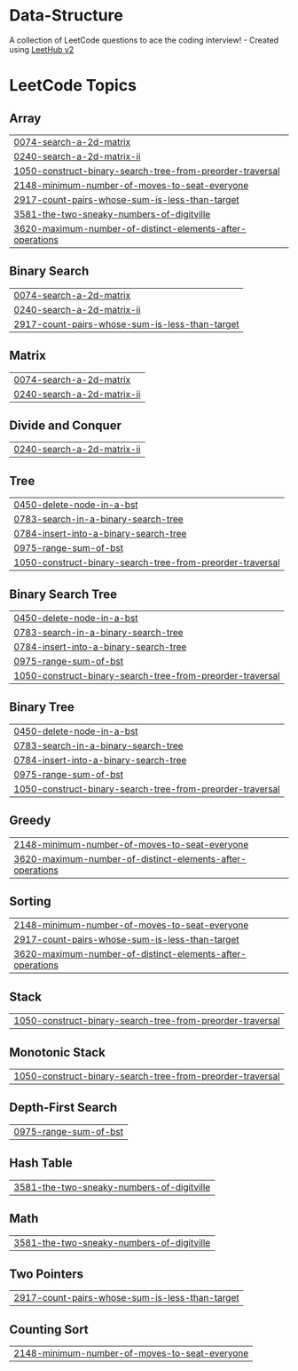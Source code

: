 # Data-Structure
A collection of LeetCode questions to ace the coding interview! - Created using [LeetHub v2](https://github.com/arunbhardwaj/LeetHub-2.0)

<!---LeetCode Topics Start-->
# LeetCode Topics
## Array
|  |
| ------- |
| [0074-search-a-2d-matrix](https://github.com/Ansh0206/Data-Structure/tree/master/0074-search-a-2d-matrix) |
| [0240-search-a-2d-matrix-ii](https://github.com/Ansh0206/Data-Structure/tree/master/0240-search-a-2d-matrix-ii) |
| [1050-construct-binary-search-tree-from-preorder-traversal](https://github.com/Ansh0206/Data-Structure/tree/master/1050-construct-binary-search-tree-from-preorder-traversal) |
| [2148-minimum-number-of-moves-to-seat-everyone](https://github.com/Ansh0206/Data-Structure/tree/master/2148-minimum-number-of-moves-to-seat-everyone) |
| [2917-count-pairs-whose-sum-is-less-than-target](https://github.com/Ansh0206/Data-Structure/tree/master/2917-count-pairs-whose-sum-is-less-than-target) |
| [3581-the-two-sneaky-numbers-of-digitville](https://github.com/Ansh0206/Data-Structure/tree/master/3581-the-two-sneaky-numbers-of-digitville) |
| [3620-maximum-number-of-distinct-elements-after-operations](https://github.com/Ansh0206/Data-Structure/tree/master/3620-maximum-number-of-distinct-elements-after-operations) |
## Binary Search
|  |
| ------- |
| [0074-search-a-2d-matrix](https://github.com/Ansh0206/Data-Structure/tree/master/0074-search-a-2d-matrix) |
| [0240-search-a-2d-matrix-ii](https://github.com/Ansh0206/Data-Structure/tree/master/0240-search-a-2d-matrix-ii) |
| [2917-count-pairs-whose-sum-is-less-than-target](https://github.com/Ansh0206/Data-Structure/tree/master/2917-count-pairs-whose-sum-is-less-than-target) |
## Matrix
|  |
| ------- |
| [0074-search-a-2d-matrix](https://github.com/Ansh0206/Data-Structure/tree/master/0074-search-a-2d-matrix) |
| [0240-search-a-2d-matrix-ii](https://github.com/Ansh0206/Data-Structure/tree/master/0240-search-a-2d-matrix-ii) |
## Divide and Conquer
|  |
| ------- |
| [0240-search-a-2d-matrix-ii](https://github.com/Ansh0206/Data-Structure/tree/master/0240-search-a-2d-matrix-ii) |
## Tree
|  |
| ------- |
| [0450-delete-node-in-a-bst](https://github.com/Ansh0206/Data-Structure/tree/master/0450-delete-node-in-a-bst) |
| [0783-search-in-a-binary-search-tree](https://github.com/Ansh0206/Data-Structure/tree/master/0783-search-in-a-binary-search-tree) |
| [0784-insert-into-a-binary-search-tree](https://github.com/Ansh0206/Data-Structure/tree/master/0784-insert-into-a-binary-search-tree) |
| [0975-range-sum-of-bst](https://github.com/Ansh0206/Data-Structure/tree/master/0975-range-sum-of-bst) |
| [1050-construct-binary-search-tree-from-preorder-traversal](https://github.com/Ansh0206/Data-Structure/tree/master/1050-construct-binary-search-tree-from-preorder-traversal) |
## Binary Search Tree
|  |
| ------- |
| [0450-delete-node-in-a-bst](https://github.com/Ansh0206/Data-Structure/tree/master/0450-delete-node-in-a-bst) |
| [0783-search-in-a-binary-search-tree](https://github.com/Ansh0206/Data-Structure/tree/master/0783-search-in-a-binary-search-tree) |
| [0784-insert-into-a-binary-search-tree](https://github.com/Ansh0206/Data-Structure/tree/master/0784-insert-into-a-binary-search-tree) |
| [0975-range-sum-of-bst](https://github.com/Ansh0206/Data-Structure/tree/master/0975-range-sum-of-bst) |
| [1050-construct-binary-search-tree-from-preorder-traversal](https://github.com/Ansh0206/Data-Structure/tree/master/1050-construct-binary-search-tree-from-preorder-traversal) |
## Binary Tree
|  |
| ------- |
| [0450-delete-node-in-a-bst](https://github.com/Ansh0206/Data-Structure/tree/master/0450-delete-node-in-a-bst) |
| [0783-search-in-a-binary-search-tree](https://github.com/Ansh0206/Data-Structure/tree/master/0783-search-in-a-binary-search-tree) |
| [0784-insert-into-a-binary-search-tree](https://github.com/Ansh0206/Data-Structure/tree/master/0784-insert-into-a-binary-search-tree) |
| [0975-range-sum-of-bst](https://github.com/Ansh0206/Data-Structure/tree/master/0975-range-sum-of-bst) |
| [1050-construct-binary-search-tree-from-preorder-traversal](https://github.com/Ansh0206/Data-Structure/tree/master/1050-construct-binary-search-tree-from-preorder-traversal) |
## Greedy
|  |
| ------- |
| [2148-minimum-number-of-moves-to-seat-everyone](https://github.com/Ansh0206/Data-Structure/tree/master/2148-minimum-number-of-moves-to-seat-everyone) |
| [3620-maximum-number-of-distinct-elements-after-operations](https://github.com/Ansh0206/Data-Structure/tree/master/3620-maximum-number-of-distinct-elements-after-operations) |
## Sorting
|  |
| ------- |
| [2148-minimum-number-of-moves-to-seat-everyone](https://github.com/Ansh0206/Data-Structure/tree/master/2148-minimum-number-of-moves-to-seat-everyone) |
| [2917-count-pairs-whose-sum-is-less-than-target](https://github.com/Ansh0206/Data-Structure/tree/master/2917-count-pairs-whose-sum-is-less-than-target) |
| [3620-maximum-number-of-distinct-elements-after-operations](https://github.com/Ansh0206/Data-Structure/tree/master/3620-maximum-number-of-distinct-elements-after-operations) |
## Stack
|  |
| ------- |
| [1050-construct-binary-search-tree-from-preorder-traversal](https://github.com/Ansh0206/Data-Structure/tree/master/1050-construct-binary-search-tree-from-preorder-traversal) |
## Monotonic Stack
|  |
| ------- |
| [1050-construct-binary-search-tree-from-preorder-traversal](https://github.com/Ansh0206/Data-Structure/tree/master/1050-construct-binary-search-tree-from-preorder-traversal) |
## Depth-First Search
|  |
| ------- |
| [0975-range-sum-of-bst](https://github.com/Ansh0206/Data-Structure/tree/master/0975-range-sum-of-bst) |
## Hash Table
|  |
| ------- |
| [3581-the-two-sneaky-numbers-of-digitville](https://github.com/Ansh0206/Data-Structure/tree/master/3581-the-two-sneaky-numbers-of-digitville) |
## Math
|  |
| ------- |
| [3581-the-two-sneaky-numbers-of-digitville](https://github.com/Ansh0206/Data-Structure/tree/master/3581-the-two-sneaky-numbers-of-digitville) |
## Two Pointers
|  |
| ------- |
| [2917-count-pairs-whose-sum-is-less-than-target](https://github.com/Ansh0206/Data-Structure/tree/master/2917-count-pairs-whose-sum-is-less-than-target) |
## Counting Sort
|  |
| ------- |
| [2148-minimum-number-of-moves-to-seat-everyone](https://github.com/Ansh0206/Data-Structure/tree/master/2148-minimum-number-of-moves-to-seat-everyone) |
<!---LeetCode Topics End-->